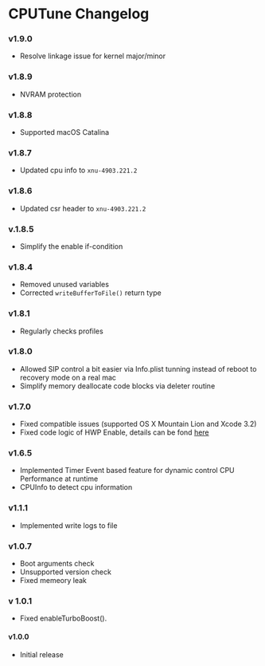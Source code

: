 CPUTune Changelog
=======================
### v1.9.0

- Resolve linkage issue for kernel major/minor

### v1.8.9

- NVRAM protection

### v1.8.8

- Supported macOS Catalina

### v1.8.7

- Updated cpu info to ```xnu-4903.221.2```

### v1.8.6

- Updated csr header to ```xnu-4903.221.2```

### v.1.8.5

- Simplify the enable if-condition

### v1.8.4

- Removed unused variables
- Corrected  ```writeBufferToFile()``` return type

### v1.8.1
- Regularly checks profiles

### v1.8.0
- Allowed SIP control a bit easier via Info.plist tunning instead of reboot to recovery mode on a real mac
- Simplify memory deallocate code blocks via deleter routine

### v1.7.0
- Fixed compatible issues (supported OS X Mountain Lion and Xcode 3.2)
- Fixed code logic of HWP Enable, details can be fond [here](https://www.intel.com/content/dam/www/public/us/en/documents/manuals/64-ia-32-architectures-software-developer-vol-3b-part-2-manual.pdf)

### v1.6.5
- Implemented Timer Event based feature for dynamic control CPU Performance at runtime 
- CPUInfo to detect cpu information

### v1.1.1
- Implemented write logs to file

### v1.0.7
- Boot arguments check 
- Unsupported version check 
- Fixed memeory leak

### v 1.0.1
- Fixed enableTurboBoost().

#### v1.0.0
- Initial release
